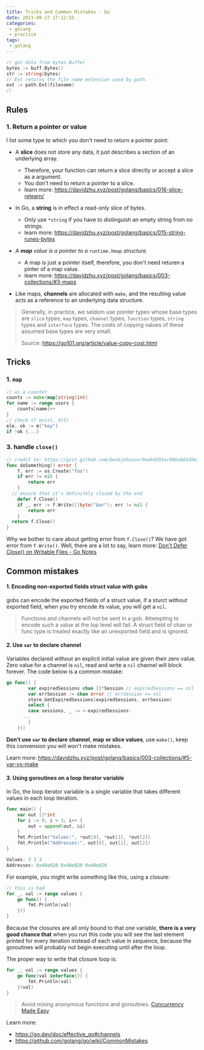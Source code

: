```yaml
---
title: Tricks and Common Mistakes - Go
date: 2023-08-27 17:12:55
categories:
 - golang
 - practice
tags:
 - golang
---
```


```go
// get data from bytes.Buffer
bytes := buff.Bytes()
str := string(bytes)
// Ext returns the file name extension used by path.
ext := path.Ext(filename)
// 
```

## Rules

### 1. Return a pointer or value

I list some type to which you don't need to return a pointer point:

- A **slice** does not store any data, it just describes a section of an underlying array. 
  - Therefore, your function can return a slice directly or accept a slice as a argument. 
  - You don't need to return a pointer to a slice. 
  - learn more: https://davidzhu.xyz/post/golang/basics/016-slice-relearn/
- In Go, a **string** is in effect a read-only slice of bytes. 
  - Only use `*string` if you have to distinguish an empty string from no strings.
  - learn more: https://davidzhu.xyz/post/golang/basics/015-string-runes-bytes
- *A **map** value is a pointer to a* `runtime.hmap` *structure.* 
  - A map is just a pointer itself, therefore, you don't need returen a pinter of a map value.
  - learn more: https://davidzhu.xyz/post/golang/basics/003-collections/#3-maps

- Like maps, **channels** are allocated with `make`, and the resulting value acts as a reference to an underlying data structure.

> Generally, in practice, we seldom use pointer types whose base types are `slice` types, `map` types, `channel` types, `function` types, `string` types and `interface` types. The costs of copying values of these assumed base types are very small. 
>
> Source: https://go101.org/article/value-copy-cost.html

## Tricks

### 1. `map`

```go
// as a counter
counts := make(map[string]int)
for name := range users {
	counts[name]++
}
// check if exist, O(1)
ele, ok := m["key"]
if !ok {...}
```

### 3. handle `close()`

```go
// credit to: https://gist.github.com/benbjohnson/9eebd201ec096ab6430e1f33411e6427
func doSomething() error {
	f, err := os.Create("foo")
	if err != nil {
		return err
	}
  // ensure that it's definitely closed by the end
	defer f.Close()
	if _, err := f.Write([]byte("bar"); err != nil {
		return err
	}
  return f.Close()
}
```

Why we bother to care about getting error from `f.Close()`? We have got error from  `f.Write()`. Well, there are a lot to say, learn more: [Don't Defer Close() on Writable Files - Go Notes](https://davidzhu.xyz/post/golang/advance/010-defer-close/)

## Common mistakes

#### 1. Encoding non-exported fields struct value with gobs

gobs can encode the exported fields of a struct value, if a sturct without exported field, when you try encode its value, you will get a `nil`. 

> Functions and channels will not be sent in a gob. Attempting to encode such a value at the top level will fail. A struct field of chan or func type is treated exactly like an unexported field and is ignored. 

#### 2. Use `var` to declare channel 

Variables declared without an explicit initial value are given their zero value. Zero value for a channel is `nil`, read and write a `nil` channel will block forever. The code below is a common mistake:

```go
go func() {
		var expiredSessions chan []*Session // expiredSessions == nil
		var errSession := chan error // errSession == nil
		store.GetExpiredSessions(expiredSessions, errSession)
		select {
		case sessions, _ := <-expiredSessions:
      ...
		}
	}()
```

**Don't use `var` to declare** **channel**, **map** **or slice values**, use `make()`, keep this convension you will won't make mistakes. 

Learn more: https://davidzhu.xyz/post/golang/basics/003-collections/#5-var-vs-make

#### 3. Using goroutines on a loop iterator variable

In Go, the loop iterator variable is a single variable that takes different values in each loop iteration. 

```go
func main() {
	var out []*int
	for i := 0; i < 3; i++ {
		out = append(out, &i)
	}
	fmt.Println("Values:", *out[0], *out[1], *out[2])
	fmt.Println("Addresses:", out[0], out[1], out[2])
}

Values: 3 3 3
Addresses: 0x40e020 0x40e020 0x40e020
```

For example, you might write something like this, using a closure:

```go
// this is bad
for _, val := range values {
	go func() {
		fmt.Println(val)
	}()
}
```

Because the closures are all only bound to that one variable, **there is a very good chance that** when you run this code you will see the last element printed for every iteration instead of each value in sequence, because the goroutines will probably not begin executing until after the loop.

The proper way to write that closure loop is:

```go
for _, val := range values {
	go func(val interface{}) {
		fmt.Println(val)
	}(val)
}
```

> Avoid mixing anonymous functions and goroutines. [Concurrency Made Easy](https://youtu.be/DqHb5KBe7qI?si=IW3zRKFc1Wtk4ZJh) 

Learn more: 

- https://go.dev/doc/effective_go#channels
- https://github.com/golang/go/wiki/CommonMistakes





